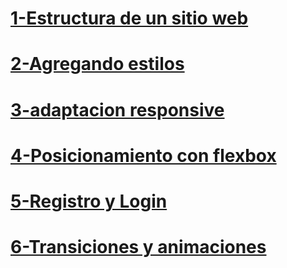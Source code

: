 # [1-Estructura de un sitio web](https://github.com/LucianoCarr/Mercado-Liebre/tree/rama-1)

# [2-Agregando estilos](https://github.com/LucianoCarr/Mercado-Liebre/tree/rama-2)

# [3-adaptacion responsive](https://github.com/LucianoCarr/Mercado-Liebre/tree/rama-3)

# [4-Posicionamiento con flexbox](https://github.com/LucianoCarr/Mercado-Liebre/tree/rama-4)

# [5-Registro y Login](https://github.com/LucianoCarr/Mercado-Liebre/tree/rama-5)

# [6-Transiciones y animaciones](https://github.com/LucianoCarr/Mercado-Liebre/tree/rama-6)
